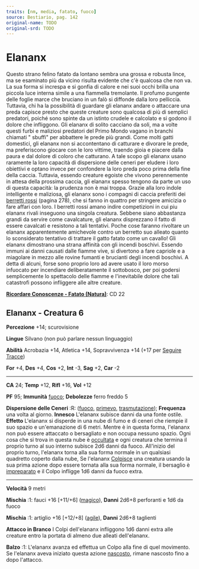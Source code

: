 ```yaml
---
traits: [nm, media, fatato, fuoco]
source: Bestiario, pag. 142
original-name: TODO
original-srd: TODO
---
```


# Elananx

Questo strano felino fatato da lontano sembra una grossa e robusta lince, ma se
esaminato più da vicino risulta evidente che c'è qualcosa che non va. La sua
forma si increspa e si gonfia di calore e nei suoi occhi brilla una piccola luce
interna simile a una fiammella tremolante. Il profumo pungente delle foglie
marce che bruciano in un falò si diffonde dalla loro pelliccia. Tuttavia, chi ha
la possibilità di guardare gli elananx andare o attaccare una preda capisce
presto che queste creature sono qualcosa di più di semplici predatori, poiché
sono spinte da un istinto crudele e calcolato e si godono il dolore che
infliggono. Gli elananx di solito cacciano da soli, ma a volte questi furbi e
maliziosi predatori del Primo Mondo vagano in branchi chiamati " sbuffi" per
abbattere le prede più grandi. Come molti gatti domestici, gli elananx non si
accontentano di catturare e divorare le prede, ma preferiscono giocare con le
loro vittime, traendo gioia e piacere dalla paura e dal dolore di coloro che
catturano. A tale scopo gli elananx usano raramente la loro capacità di
dispersione delle ceneri per eludere i loro obiettivi e optano invece per
confondere la loro preda poco prima della fine della caccia. Tuttavia, essendo
creature egoiste che vivono perennemente in attesa della prossima caccia, gli
elananx spesso tengono da parte un uso di questa capacità: la prudenza non è mai
troppa. Grazie alla loro indole intelligente e maliziosa, gli elananx sono i
compagni di caccia preferiti dei [berretti rossi](/creature/berretto-rosso)
(pagina 278), che si fanno in quattro per stringere amicizia o fare affari con
loro. I berretti rossi amano indire competizioni in cui piu elananx rivali
inseguono una singola creatura. Sebbene siano abbastanza grandi da servire come
cavalcature, gli elananx disprezzano il fatto di essere cavalcati e resistono a
tali tentativi. Poche cose faranno rivoltare un elananx apparentemente
amichevole contro un berretto suo alleato quanto lo sconsiderato tentativo di
trattare il gatto fatato come un cavallo! Gli elananx dimostrano una strana
affinità con gli incendi boschivi. Essendo immuni ai danni causati dalle fiamme
vive, si divertono a fare capriole e a miagolare in mezzo alle rovine fumanti e
brucianti degli incendi boschivi. A detta di alcuni, forse sono proprio loro ad
avere usato il loro morso infuocato per incendiare deliberatamente il
sottobosco, per poi godersi semplicemente lo spettacolo delle fiamme e
l'inevitabile dolore che tali catastrofi possono infliggere alle altre creature.

**[Ricordare Conoscenze - Fatato (Natura)](/azioni/ricordare-conoscenze)**: CD
22

## Elananx - Creatura 6

**Percezione** +14; scurovisione

**Lingue** Silvano (non può parlare nessun linguaggio)

**Abilità** Acrobazia +14, Atletica +14, Sopravvivenza +14 (+17 per
[Seguire Tracce](/azioni/seguire-tracce))

**For** +4, **Des** +4, **Cos** +2, **Int** -3, **Sag** +2, **Car** -2

---

**CA** 24; **Temp** +12, **Rifl** +16, **Vol** +12

**PF** 95; **Immunità** [fuoco](/tratti/fuoco); **Debolezze** ferro freddo 5

**Dispersione delle Ceneri** :R: ([fuoco](/tratti/fuoco),
[primevo](/tratti/primevo), [trasmutazione](/tratti/trasmutazione));
**Frequenza** una volta al giorno. **Innesco** L'elananx subisce danni da una
fonte ostile. **Effetto** L'elananx si disperde in una nube di fumo e di ceneri
che riempie il suo spazio e un'emanazione di 6 metri. Mentre è in questa forma,
l'elananx non può essere attaccato o bersagliato e non occupa nessuno spazio.
Ogni cosa che si trova in questa nube è [occultata](/condizioni/occultato) e
ogni creatura che termina il proprio turno al suo interno subisce 2d6 danni da
fuoco. All'inizio del proprio turno, l'elananx torna alla sua forma normale in
un qualsiasi quadretto coperto dalla nube, Se l'elananx
[Colpisce](/azioni/colpire) una creatura usando la sua prima azione dopo essere
tornata alla sua forma normale, il bersaglio è
[impreparato](/condizioni/impreparato) e il Colpo infligge 1d6 danni da fuoco
extra.

---

**Velocità** 9 metri

**Mischia** :1: fauci +16 \[+11/+6] ([magico](/tratti/magico)), **Danni** 2d6+8
perforanti e 1d6 da fuoco

**Mischia** :1: artiglio +16 \[+12/+8] ([agile](/tratti/agile)), **Danni** 2d6+8
taglienti

**Attacco in Branco** I Colpi dell'elananx infliggono 1d6 danni extra alle
creature entro la portata di almeno due alleati dell'elananx.

**Balzo** :1: L'elananx avanza ed effettua un Colpo alla fine di quel movimento.
Se l'elananx aveva iniziato questa azione [nascosto](/condizioni/nascosto),
rimane nascosto fino a dopo l'attacco.
